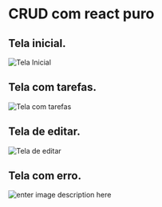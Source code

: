 # CRUD com react puro

## Tela inicial.

![Tela Inicial](https://previews.dropbox.com/p/thumb/AA4K1OQPIVDQ5PXXgxuIKUU649I_aPGMfv0xe_ZRJ2GnkGllJjJopOpavXpOvGDdsnOsDvtHlzOwIFleyYRCjWUls-lE8o-Go0cTWXaXlyuySdIm1k43QlG5K8IVNH1NgGQ2PYXJiE45diV5NkKhYqx9uDdI2asLBg_3mNY7F5goDPwGw5wWfcWnrejQmNyMlkPF9Hifq6_Y7aJnLNJHH9Mg4iNK2YBfiAMwgZcH8AOQCW8RaQoOFSqR3X1YI_76P5b-sCXiGFmdaxrwi62OgzXDd1LEILy36kMd5eJq5EUHtCDjiVngRD6F5COUvBxHMFbqwtVzPfTAea4inWN3AXPLv4Bh231aPAEURUCkFRZ0Mg/p.png?fv_content=true&size_mode=5)

## Tela com tarefas.

![Tela com tarefas](https://previews.dropbox.com/p/thumb/AA4sI5QzPb1o-WQvDxOXw9LOmf5AsWZq9EXFKZte3cZhKdIg82Lv_P4BM1GXsVhMsGC5KTwfkMT-6Lx0PwJKqIkaGS3hZGY6FEDxfIWiTFHKYIBcFwLPFSKY7u7G83JGgH8T7tbyUwJCzvijQzWntejbJo9eZh-VkENapbd4Nh6IhZ0OQr-Rea7fkIQURVAbjIdHarxePRPYHp7JW-1AeRvuCfa-ign6P3oVjvwKqDs5hCOTvC8SPRxgUOvFoqLQmUaMsSLo8A_SYrxMLGROfbrAmw9atgJAfhVAAPb6IWQ_VJ1TV41Y2Ut4hEXOh09YrKH6pd2fQr_k1yUhrL5JxYQ2ANQyg5PC34kSYqbxtDEY4A/p.png?fv_content=true&size_mode=5)

## Tela de editar.

![Tela de editar](https://previews.dropbox.com/p/thumb/AA4w20EHjJwpIc7VKfe5oVh4EgoocUu_DdX--_N1v5tNF7fXuK_sj6fSsRiKhUO29JztYd_OKT44jTYBuNVA26XOpgCLTp_7PTVWZA-vDs-9wwnxhziOa7UZl0G6J5DpgnUjWNasllmULlpqWIo5lzTeKKZU0iqYT94_QfA5VJXkvCfnlliNG07MCTNQkr4FBfo_IdVMzHeJOIut-NRoxBy6dfNSrXSr7CXEtBn07gl7eHV8p923fYJq00ut7icw1u203kVvjUcZAUkDjDOFmLrbnrFZI43fmhiwIVBNhl7lT0mqKhBgR6L_aH4WLLpc09IHAxVJJEWLuxz3hVLaBIcxVE-HqZWtPsS-Mc1ONqeA6w/p.png?fv_content=true&size_mode=5)

## Tela com erro.

![enter image description here](https://previews.dropbox.com/p/thumb/AA7eI3aENSRNA5LNVM-Wjd3FzuslFayv189lkzbr8ThXpEnieY8bzG6zLtiyhnEA0yVot-OViFNhwaE20I0RBQkhotJ2cUrSn_lABYIwV6Za_uALqjtNWTuLKT89zuVS1SJMo_fMcRXmttssPksX5HVSOrmrZxOmxbMXAYdQM0DyR9ztkPiRb9IvqLGygzDQVBWtckDuJCYE0QX4tEMgLYIyCeuh7CF53ZnToqZvusSKZadryWgwXwedkTMphY1m2HIR1zONqpmIDkpVUApB4bhz-hLTLyzouKUb-H_LKJdRgpD73TbpXX19iJpmcjWMP_dmCTTQyrDscEO4KrF5DA3pzn5wgZ0KogsGMqSuDOqBdQ/p.png?fv_content=true&size_mode=5)
